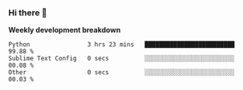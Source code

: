 ### Hi there 👋


**Weekly development breakdown**

<!--START_SECTION:waka-->
```text
Python                3 hrs 23 mins   █████████████████████████   99.88 % 
Sublime Text Config   0 secs          ░░░░░░░░░░░░░░░░░░░░░░░░░   00.08 % 
Other                 0 secs          ░░░░░░░░░░░░░░░░░░░░░░░░░   00.03 %
```
<!--END_SECTION:waka-->
